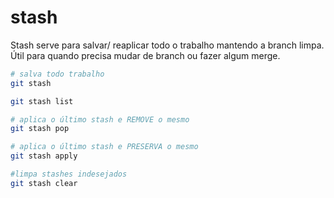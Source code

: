 # stash
Stash serve para salvar/ reaplicar todo o trabalho mantendo a branch limpa.
Útil para quando precisa mudar de branch ou fazer algum merge.

```bash
# salva todo trabalho
git stash

git stash list

# aplica o último stash e REMOVE o mesmo
git stash pop

# aplica o último stash e PRESERVA o mesmo
git stash apply

#limpa stashes indesejados
git stash clear
```